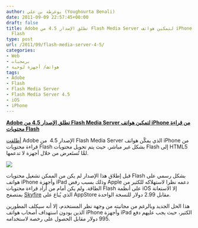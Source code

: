 ```yaml
---
author: يوغرطة بن علي (Youghourta Benali)
date: 2011-09-09 22:57:45+00:00
draft: false
title: Adobe تطلق الإصدار 4.5 من Flash Media Server لتمكين هواتف iPhone من قراءة محتويات
  Flash
type: post
url: /2011/09/flash-media-server-4-5/
categories:
- Web
- برمجيات
- هواتف/ أجهزة لوحية
tags:
- Adobe
- Flash
- Flash Media Server
- Flash Media Server 4.5
- iOS
- iPhone
---
```


[**Adobe تطلق الإصدار 4.5 من Flash Media Server لتمكين هواتف iPhone من قراءة محتويات Flash**](http://www.it-scoop.com/2011/09/flash-media-server-4-5/)




[أطلقت](https://blogs.adobe.com/ktowes/2011/09/announcing-adobe-flash-media-server-4-5.html) Adobe الإصدار 4.5  من Flash Media Server الذي يمكّن هواتف iPhone من قراءة محتويات Flash بشكل غير مباشر، حيث يتم تحويل محتويات Flash إلى HTML5 لمَّا تُستَعرض من خلال أجهزة لا تدعمها.




[![](http://www.it-scoop.com/wp-content/uploads/2011/09/flash-media-server-4-5.jpg)
](http://www.it-scoop.com/2011/09/flash-media-server-4-5/)




قبل إطلاق هذا الإصدار لم يكن من الممكن تشغيل محتويات Flash بشكل رسمي على هواتف iPhone وأجهزة iPad وذلك بسبب رفض Apple دعمه نظرا لاستهلاكه للكثير من الطاقة. ولم يكن أمام من أراد قراءة محتويات Flash على أنظمة iOS إلا الاستعانة بمتصفح [Skyfire](http://itunes.apple.com/us/app/skyfire-web-browser/id384941497?mt=8) الذي يُباع على AppStore مقابل 2.99 دولار للنسخة الواحدة.




هذا الحل الجديد وبالرغم من مجانيته من وجهة نظر المستخدم، إلا أنه سيكلف المطورين الذين يودون استهداف أصحاب هواتف iPhone وأجهزة iPad الكثير، حيث يجب عليهم دفع 995 دولار مقابل الحصول على رخصة لاستخدامه.
